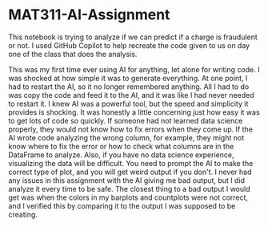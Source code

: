 # MAT311-AI-Assignment

This notebook is trying to analyze if we can predict if a charge is fraudulent or not. I used GitHub Copilot to help recreate the code given to us on day one of the class that does the analysis.


  This was my first time ever using AI for anything, let alone for writing code. I was shocked at how simple it was to generate everything. At one point, I had to restart the AI, so it no longer remembered anything. All I had to do was copy the code and feed it to the AI, and it was like I had never needed to restart it. I knew AI was a powerful tool, but the speed and simplicity it provides is shocking. It was honestly a little concerning just how easy it was to get lots of code so quickly.
  If someone had not learned data science properly, they would not know how to fix errors when they come up. If the AI wrote code analyzing the wrong column, for example, they might not know where to fix the error or how to check what columns are in the DataFrame to analyze. Also, if you have no data science experience, visualizing the data will be difficult. You need to prompt the AI to make the correct type of plot, and you will get weird output if you don't. I never had any issues in this assignment with the AI giving me bad output, but I did analyze it every time to be safe. The closest thing to a bad output I would get was when the colors in my barplots and countplots were not correct, and I verified this by comparing it to the output I was supposed to be creating.
